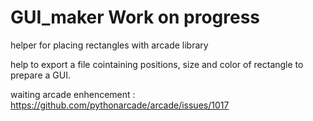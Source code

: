 # GUI_maker   Work on progress
helper for placing rectangles with arcade library

help to export a file cointaining positions, size and color of rectangle to prepare a GUI.

waiting arcade enhencement : https://github.com/pythonarcade/arcade/issues/1017
